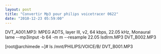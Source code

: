 ```yaml
---
layout: post
title: "Convertir Mp3 pour philips voicetracer 0622"
date: "2010-12-23 05:59:00"
---
```

<div>DVT_A001.MP3: MPEG ADTS, layer III, v2,  64 kbps, 22.05 kHz, Monaural</div><div>
</div>lame --mp3input -b 64 -m m --resample 22.05 lsdlrm.MP3 DVT_B002.MP3

[root@archimede ~]# ls /mnt/PHILIPS/VOICE/B/
DVT_B001.MP3

